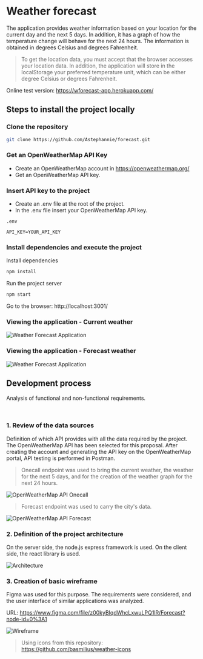 # Weather forecast

The application provides weather information based on your location for the current day and the next 5 days. In addition, it has a graph of how the temperature change will behave for the next 24 hours. The information is obtained in degrees Celsius and degrees Fahrenheit.

> To get the location data, you must accept that the browser accesses your location data. In addition, the application will store in the localStorage your preferred temperature unit, which can be either degree Celsius or degrees Fahrenheit.

Online test version: https://wforecast-app.herokuapp.com/

## Steps to install the project locally

### Clone the repository

```sh
git clone https://github.com/Astephannie/forecast.git
```

### Get an OpenWeatherMap API Key

- Create an OpenWeatherMap account in https://openweathermap.org/
- Get an OpenWeatherMap API key.

### Insert API key to the project

- Create an .env file at the root of the project.
- In the .env file insert your OpenWeatherMap API key.

`.env`

```
API_KEY=YOUR_API_KEY
```

### Install dependencies and execute the project

Install dependencies

```sh
npm install
```

Run the project server

```sh
npm start
```

Go to the browser: http://localhost:3001/

### Viewing the application - Current weather

![Weather Forecast Application](/readme_images/application.png "Application")

### Viewing the application - Forecast weather

![Weather Forecast Application](/readme_images/application2.png "Application")

## Development process

Analysis of functional and non-functional requirements.

<br>

### 1. Review of the data sources

Definition of which API provides with all the data required by the project. The OpenWeatherMap API has been selected for this proposal. After creating the account and generating the API key on the OpenWeatherMap portal, API testing is performed in Postman.

> Onecall endpoint was used to bring the current weather, the weather for the next 5 days, and for the creation of the weather graph for the next 24 hours.

![OpenWeatherMap API Onecall](/readme_images/onecall.png "OpenWeatherMap API Onecall")

> Forecast endpoint was used to carry the city's data.

![OpenWeatherMap API Forecast](/readme_images/forecast.png "OpenWeatherMap API Forecast")

### 2. Definition of the project architecture

On the server side, the node.js express framework is used. On the client side, the react library is used.

![Architecture](/readme_images/architecture.png "Architecture")

### 3. Creation of basic wireframe

Figma was used for this purpose. The requirements were considered, and the user interface of similar applications was analyzed.

URL: https://www.figma.com/file/z00kyBIqdWhcLxwuLPQ1lR/Forecast?node-id=0%3A1

![Wireframe](/readme_images/wireframe.png "Wireframe")

> Using icons from this repository: https://github.com/basmilius/weather-icons
